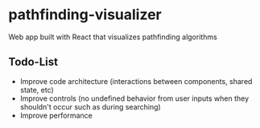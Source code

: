 # pathfinding-visualizer

Web app built with React that visualizes pathfinding algorithms

## Todo-List

-   Improve code architecture (interactions between components, shared state, etc)
-   Improve controls (no undefined behavior from user inputs when they shouldn't occur such as during searching)
-   Improve performance
